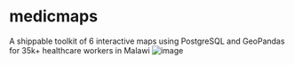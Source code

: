 # medicmaps
A shippable toolkit of 6 interactive maps using PostgreSQL and GeoPandas for 35k+ healthcare workers in Malawi ![image](https://user-images.githubusercontent.com/90248654/222835450-910918d8-bf44-4645-8692-0b62b41d0816.png)
